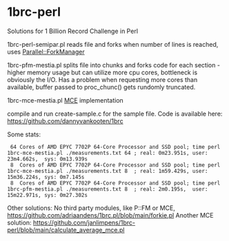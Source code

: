# 1brc-perl
Solutions for 1 Billion Record Challenge in Perl

1brc-perl-semipar.pl reads file and forks when number of lines is reached, uses [Parallel::ForkManager](https://metacpan.org/pod/Parallel::ForkManager)

1brc-pfm-mestia.pl splits file into chunks and forks code for each section - higher memory usage but can utilize more cpu cores, bottleneck is obviously the I/O.
Has a problem when requesting more cores than available, buffer passed to proc_chunc() gets rundomly truncated.

1brc-mce-mestia.pl [MCE](https://metacpan.org/pod/MCE) implementation

compile and run create-sample.c for the sample file. Code is available here:
https://github.com/dannyvankooten/1brc


Some stats:

```
 64 Cores of AMD EPYC 7702P 64-Core Processor and SSD pool; time perl 1brc-mce-mestia.pl ./measurements.txt 64 ; real: 0m23.951s, user: 23m4.662s,  sys: 0m13.939s
 8  Cores of AMD EPYC 7702P 64-Core Processor and SSD pool; time perl 1brc-mce-mestia.pl ./measurements.txt 8  ; real: 1m59.429s, user: 15m36.224s, sys: 0m7.145s
 8  Cores of AMD EPYC 7702P 64-Core Processor and SSD pool; time perl 1brc-pfm-mestia.pl ./measurements.txt 8  ; real: 2m0.195s,  user: 15m22.971s, sys: 0m27.302s

```

Other solutions:
No third party modules, like P::FM or MCE, https://github.com/adriaandens/1brc.pl/blob/main/forkie.pl
Another MCE solution: https://github.com/janlimpens/1brc-perl/blob/main/calculate_average_mce.pl
